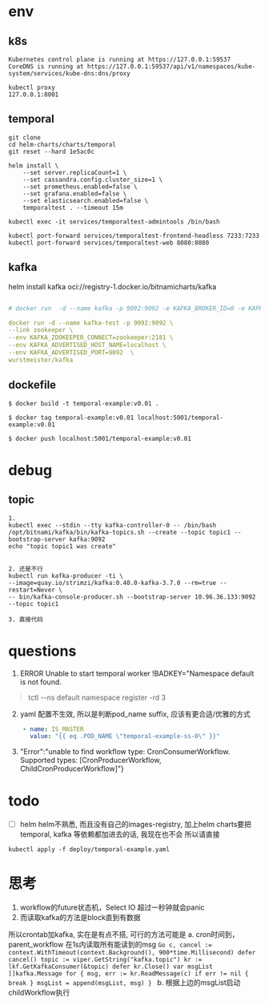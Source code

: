 
# env

## k8s
```shell
Kubernetes control plane is running at https://127.0.0.1:59537
CoreDNS is running at https://127.0.0.1:59537/api/v1/namespaces/kube-system/services/kube-dns:dns/proxy

kubectl proxy
127.0.0.1:8001

```

## temporal


```
git clone
cd helm-charts/charts/temporal
git reset --hard 1e5ac0c

helm install \                                          
    --set server.replicaCount=1 \
    --set cassandra.config.cluster_size=1 \
    --set prometheus.enabled=false \
    --set grafana.enabled=false \
    --set elasticsearch.enabled=false \
    temporaltest . --timeout 15m

```
```
kubectl exec -it services/temporaltest-admintools /bin/bash

kubectl port-forward services/temporaltest-frontend-headless 7233:7233
kubectl port-forward services/temporaltest-web 8080:8080
```

## kafka

helm install kafka oci://registry-1.docker.io/bitnamicharts/kafka

```yaml

# docker run  -d --name kafka -p 9092:9092 -e KAFKA_BROKER_ID=0 -e KAFKA_ZOOKEEPER_CONNECT=://10.0.4.13:2181 -e KAFKA_ADVERTISED_LISTENERS=PLAINTEXT://10.0.4.13:9092 -e KAFKA_LISTENERS=PLAINTEXT://0.0.0.0:9092 -t wurstmeister/kafka

docker run -d --name kafka-test -p 9092:9092 \
--link zookeeper \
--env KAFKA_ZOOKEEPER_CONNECT=zookeeper:2181 \
--env KAFKA_ADVERTISED_HOST_NAME=localhost \
--env KAFKA_ADVERTISED_PORT=9092  \
wurstmeister/kafka
```

## dockefile
```
$ docker build -t temporal-example:v0.01 .

$ docker tag temporal-example:v0.01 localhost:5001/temporal-example:v0.01

$ docker push localhost:5001/temporal-example:v0.01
```
# debug
## topic
```
1.
kubectl exec --stdin --tty kafka-controller-0 -- /bin/bash
/opt/bitnami/kafka/bin/kafka-topics.sh --create --topic topic1 --bootstrap-server kafka:9092 
echo "topic topic1 was create"


2. 还是不行
kubectl run kafka-producer -ti \
--image=quay.io/strimzi/kafka:0.40.0-kafka-3.7.0 --rm=true --restart=Never \
-- bin/kafka-console-producer.sh --bootstrap-server 10.96.36.133:9092 --topic topic1

3. 直接代码
```
# questions

1. ERROR Unable to start temporal worker !BADKEY="Namespace default is not found.
> tctl --ns default namespace register -rd 3


2. yaml 配置不生效, 所以是判断pod_name suffix, 应该有更合适/优雅的方式
```yaml
    - name: IS_MASTER
      value: "{{ eq .POD_NAME \"temporal-example-ss-0\" }}"
```

3. "Error":"unable to find workflow type: CronConsumerWorkflow. Supported types: [CronProducerWorkflow, ChildCronProducerWorkflow]"}

# todo
- [ ] helm 
 helm不熟悉, 而且没有自己的images-registry, 加上helm charts要把temporal, kafka 等依赖都加进去的话, 我现在也不会
  所以请直接
  
```shell
kubectl apply -f deploy/temporal-example.yaml
```

# 思考 
1. workflow的future状态机，Select IO 超过一秒钟就会panic
2. 而读取kafka的方法是block直到有数据

所以crontab加kafka, 实在是有点不搭, 可行的方法可能是
    a. cron时间到，parent_workflow 在1s内读取所有能读到的msg
        ```Go
            c, cancel := context.WithTimeout(context.Background(), 900*time.Millisecond)
            defer cancel()
            topic := viper.GetString("kafka.topic")
            kr := lkf.GetKafkaConsumer(&topic)
            defer kr.Close()
            var msgList []kafka.Message
            for {
                msg, err := kr.ReadMessage(c)
                if err != nil {
                    break
                }
                msgList = append(msgList, msg)
            }
        ```
    b. 根据上边的msgList启动childWorkflow执行